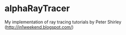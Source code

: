 # alphaRayTracer
My implementation of ray tracing tutorials by Peter Shirley (http://in1weekend.blogspot.com/)
